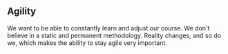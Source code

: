 ## Agility
We want to be able to constantly learn and adjust our course. We don't believe in a static and permanent methodology. Reality changes, and so do we, which makes the ability to stay agile very important.
